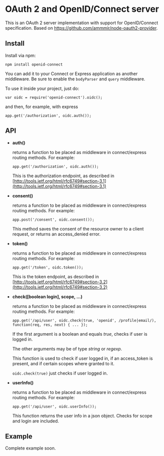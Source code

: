 # OAuth 2 and OpenID/Connect server

This is an OAuth 2 server implementation with support for OpenID/Connect specification. Based on https://github.com/ammmir/node-oauth2-provider.

## Install

Install via npm:

    npm install openid-connect

You can add it to your Connect or Express application as another middleware.
Be sure to enable the `bodyParser` and `query` middleware.

To use it inside your project, just do:

```
var oidc = require('openid-connect').oidc();
```

and then, for example, with express

```
app.get('/authorization', oidc.auth());
```

## API

* **auth()**

  returns a function to be placed as middleware in connect/express routing methods. For example:

  ```
  app.get('/authorization', oidc.auth());
  ```
 
  This is the authorization endpoint, as described in [http://tools.ietf.org/html/rfc6749#section-3.1](http://tools.ietf.org/html/rfc6749#section-3.1)

* **consent()**

  returns a function to be placed as middleware in connect/express routing methods. For example:
 
  ```
  app.post('/consent', oidc.consent());
  ```
 
  This method saves the consent of the resource owner to a client request, or returns an access_denied error.

* **token()**

  returns a function to be placed as middleware in connect/express routing methods. For example:
 
  ```
  app.get('/token', oidc.token());
  ```
 
  This is the token endpoint, as described in [http://tools.ietf.org/html/rfc6749#section-3.2](http://tools.ietf.org/html/rfc6749#section-3.2)

* **check([boolean login], scope, ...)**
 
  returns a function to be placed as middleware in connect/express routing methods. For example:
 
  ```
  app.get('/api/user', oidc.check(true, 'openid', /profile|email/), function(req, res, next) { ... });
  ```

  If the first argument is a boolean and equals _true_, checks if user is logged in.
 
  The other arguments may be of type _string_ or _regexp_.
 
  This function is used to check if user logged in, if an access_token is present, and if certain scopes where granted to it.

  `oidc.check(true)` just checks if user logged in.

* **userInfo()**

  returns a function to be placed as middleware in connect/express routing methods. For example:

  ```
  app.get('/api/user', oidc.userInfo());
  ```

  This function returns the user info in a json object. Checks for scope and login are included.

## Example

Complete example soon.
